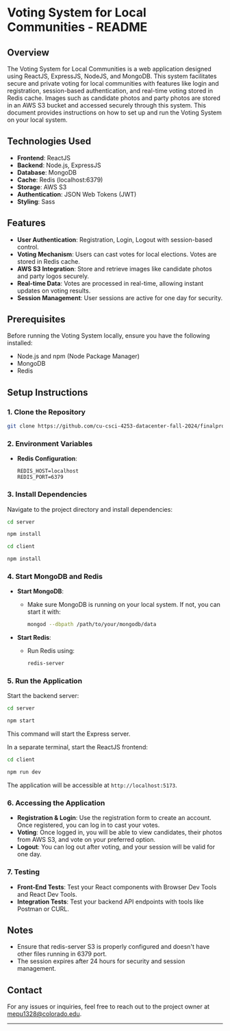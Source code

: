 # Voting System for Local Communities - README

## Overview
The Voting System for Local Communities is a web application designed using ReactJS, ExpressJS, NodeJS, and MongoDB. This system facilitates secure and private voting for local communities with features like login and registration, session-based authentication, and real-time voting stored in Redis cache. Images such as candidate photos and party photos are stored in an AWS S3 bucket and accessed securely through this system. This document provides instructions on how to set up and run the Voting System on your local system.

## Technologies Used
- **Frontend**: ReactJS
- **Backend**: Node.js, ExpressJS
- **Database**: MongoDB
- **Cache**: Redis (localhost:6379)
- **Storage**: AWS S3
- **Authentication**: JSON Web Tokens (JWT)
- **Styling**: Sass

## Features
- **User Authentication**: Registration, Login, Logout with session-based control.
- **Voting Mechanism**: Users can cast votes for local elections. Votes are stored in Redis cache.
- **AWS S3 Integration**: Store and retrieve images like candidate photos and party logos securely.
- **Real-time Data**: Votes are processed in real-time, allowing instant updates on voting results.
- **Session Management**: User sessions are active for one day for security.

## Prerequisites
Before running the Voting System locally, ensure you have the following installed:
- Node.js and npm (Node Package Manager)
- MongoDB
- Redis

## Setup Instructions

### 1. Clone the Repository
```bash
git clone https://github.com/cu-csci-4253-datacenter-fall-2024/finalproject-final-project-team-123.git
```

### 2. Environment Variables

- **Redis Configuration**:
  ```plaintext
  REDIS_HOST=localhost
  REDIS_PORT=6379
  ```


### 3. Install Dependencies
Navigate to the project directory and install dependencies:
```bash
cd server
```
```bash
npm install
```
```bash
cd client
```
```bash
npm install
```

### 4. Start MongoDB and Redis
- **Start MongoDB**:
  - Make sure MongoDB is running on your local system. If not, you can start it with:
    ```bash
    mongod --dbpath /path/to/your/mongodb/data
    ```
  
- **Start Redis**:
  - Run Redis using:
    ```bash
    redis-server
    ```

### 5. Run the Application
Start the backend server:
```bash
cd server
```
```bash
npm start
```

This command will start the Express server.

In a separate terminal, start the ReactJS frontend:
```bash
cd client
```
```bash
npm run dev
```

The application will be accessible at `http://localhost:5173`.

### 6. Accessing the Application
- **Registration & Login**: Use the registration form to create an account. Once registered, you can log in to cast your votes.
- **Voting**: Once logged in, you will be able to view candidates, their photos from AWS S3, and vote on your preferred option.
- **Logout**: You can log out after voting, and your session will be valid for one day.

### 7. Testing
- **Front-End Tests**: Test your React components with Browser Dev Tools and React Dev Tools.
- **Integration Tests**: Test your backend API endpoints with tools like Postman or CURL.

## Notes
- Ensure that redis-server S3 is properly configured and doesn't have other files running in 6379 port.
- The session expires after 24 hours for security and session management.

## Contact
For any issues or inquiries, feel free to reach out to the project owner at mepu1328@colorado.edu.

---

